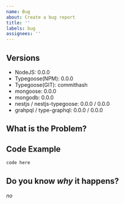 ```yaml
---
name: Bug
about: Create a bug report
title: ''
labels: bug
assignees: ''
---
```


<!--
- in versions, only include the Typegoose version you use (NPM or from GIT)
- in "Code Example" add as many code blocks as needed, but when possible try to use an repo / gist
- in "Do you know *why* it happenes replace the "*no*" if you know why
- Make sure you read [Mastering-Markdown](https://guides.github.com/features/mastering-markdown/)
-->

## Versions

<!--Please confirm you are running the latest versions-->

<!--"0.0.0" means it is not used-->
- NodeJS: 0.0.0
- Typegoose(NPM): 0.0.0 <!--Please confirm that the verison is 7.0.x or above-->
- Typegoose(GIT): commithash
- mongoose: 0.0.0
- mongodb: 0.0.0
- nestjs / nestjs-typegoose: 0.0.0 / 0.0.0 <!--Remove this if not used-->
- grahpql / type-graphql: 0.0.0 / 0.0.0 <!--Remove this if not used-->

## What is the Problem?

<!--Please add an description of what the bug / problem is-->

## Code Example

<!--
Look here for an example of how to structure you reproduction code
https://github.com/typegoose/typegoose-testing/blob/master/src/test.ts
-->

```ts
code here
```

## Do you know *why* it happens?

*no*
